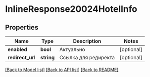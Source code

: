 # InlineResponse20024HotelInfo

## Properties
Name | Type | Description | Notes
------------ | ------------- | ------------- | -------------
**enabled** | **bool** | Актуально | [optional] 
**redirect_url** | **string** | Ссылка для редиректа | [optional] 

[[Back to Model list]](../../README.md#documentation-for-models) [[Back to API list]](../../README.md#documentation-for-api-endpoints) [[Back to README]](../../README.md)

